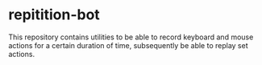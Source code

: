 # repitition-bot
This repository contains utilities to be able to record keyboard and mouse actions for a certain duration of time, subsequently be able to replay set actions.
